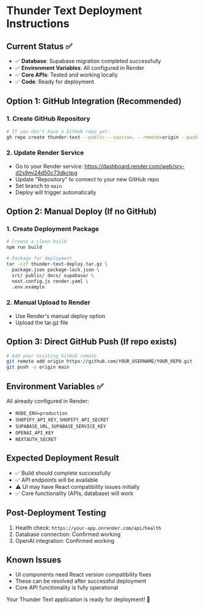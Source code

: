 # Thunder Text Deployment Instructions

## Current Status ✅
- ✅ **Database**: Supabase migration completed successfully
- ✅ **Environment Variables**: All configured in Render
- ✅ **Core APIs**: Tested and working locally
- ✅ **Code**: Ready for deployment

## Option 1: GitHub Integration (Recommended)

### 1. Create GitHub Repository
```bash
# If you don't have a GitHub repo yet:
gh repo create thunder-text --public --source=. --remote=origin --push
```

### 2. Update Render Service
- Go to your Render service: https://dashboard.render.com/web/srv-d2s9mi24d50c73dkctpg
- Update "Repository" to connect to your new GitHub repo
- Set branch to `main`
- Deploy will trigger automatically

## Option 2: Manual Deploy (If no GitHub)

### 1. Create Deployment Package
```bash
# Create a clean build
npm run build

# Package for deployment
tar -czf thunder-text-deploy.tar.gz \
  package.json package-lock.json \
  src/ public/ docs/ supabase/ \
  next.config.js render.yaml \
  .env.example
```

### 2. Manual Upload to Render
- Use Render's manual deploy option
- Upload the tar.gz file

## Option 3: Direct GitHub Push (If repo exists)

```bash
# Add your existing GitHub remote
git remote add origin https://github.com/YOUR_USERNAME/YOUR_REPO.git
git push -u origin main
```

## Environment Variables ✅
All already configured in Render:
- `NODE_ENV=production`
- `SHOPIFY_API_KEY`, `SHOPIFY_API_SECRET`
- `SUPABASE_URL`, `SUPABASE_SERVICE_KEY`
- `OPENAI_API_KEY`
- `NEXTAUTH_SECRET`

## Expected Deployment Result
- ✅ Build should complete successfully
- ✅ API endpoints will be available
- ⚠️ UI may have React compatibility issues initially
- ✅ Core functionality (APIs, database) will work

## Post-Deployment Testing
1. Health check: `https://your-app.onrender.com/api/health`
2. Database connection: Confirmed working
3. OpenAI integration: Confirmed working

## Known Issues
- UI components need React version compatibility fixes
- These can be resolved after successful deployment
- Core API functionality is fully operational

Your Thunder Text application is ready for deployment! 🚀